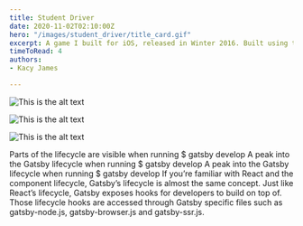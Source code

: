 ```yaml
---
title: Student Driver
date: 2020-11-02T02:10:00Z
hero: "/images/student_driver/title_card.gif"
excerpt: A game I built for iOS, released in Winter 2016. Built using the Unity engine, this game represents my first foray into a game development.
timeToRead: 4
authors:
- Kacy James

---
```


![This is the alt text](/images/student_driver/title_screen.png)

![This is the alt text](/images/student_driver/title_card_medium.png)

![This is the alt text](/images/student_driver/collision.jpeg)

Parts of the lifecycle are visible when running $ gatsby develop
A peak into the Gatsby lifecycle when running $ gatsby develop
A peak into the Gatsby lifecycle when running \$ gatsby develop
If you’re familiar with React and the component lifecycle, Gatsby’s lifecycle is almost the same concept. Just like React’s lifecycle, Gatsby exposes hooks for developers to build on top of. Those lifecycle hooks are accessed through Gatsby specific files such as gatsby-node.js, gatsby-browser.js and gatsby-ssr.js.